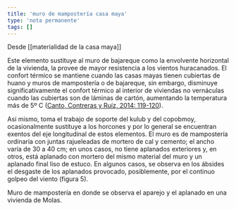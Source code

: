 ```yaml
---
title: 'muro de mampostería casa maya'
type: 'nota permanente'
tags: []
---
```


Desde [[materialidad de la casa maya]]

Este elemento sustituye al muro de bajareque como la envolvente horizontal de la vivienda, la provee de mayor resistencia a los vientos huracanados. El confort térmico se mantiene cuando las casas mayas tienen cubiertas de huano y muros de mampostería o de bajareque, sin embargo, disminuye significativamente el confort térmico al interior de viviendas no vernáculas cuando las cubiertas son de láminas de cartón, aumentando la temperatura más de 5º C ([Canto, Contreras y Ruíz, 2014: 119-120](https://www.redalyc.org/jatsRepo/4779/477958274014/html/index.html#redalyc_477958274014_ref3)).

Así mismo, toma el trabajo de soporte del kulub y del copobmoy, ocasionalmente sustituye a los horcones y por lo general se encuentran exentos del eje longitudinal de estos elementos. El muro es de mampostería ordinaria con juntas rajueleadas de mortero de cal y cemento; el ancho varía de 30 a 40 cm; en unos casos, no tiene aplanados exteriores y, en otros, está aplanado con mortero del mismo material del muro y un aplanado final liso de estuco. En algunos casos, se observa en los ábsides el desgaste de los aplanados provocado, posiblemente, por el continuo golpeo del viento (figura 5).

Muro de mampostería en donde se observa el aparejo y el aplanado en una vivienda de Molas.